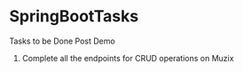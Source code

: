 # SpringBootTasks
Tasks to be Done Post Demo
1. Complete all the endpoints for CRUD operations on Muzix

